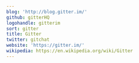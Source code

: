 ```yaml
---
blog: 'http://blog.gitter.im/'
github: gitterHQ
logohandle: gitterim
sort: gitter
title: Gitter
twitter: gitchat
website: 'https://gitter.im/'
wikipedia: https://en.wikipedia.org/wiki/Gitter
---
```


